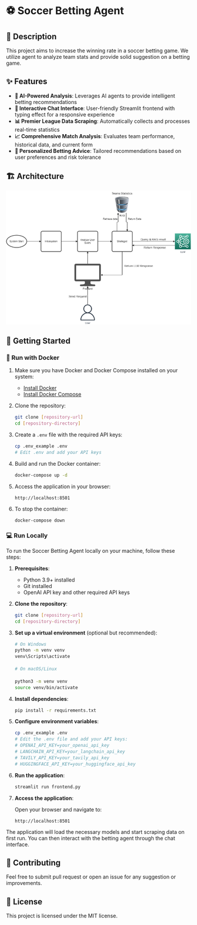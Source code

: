 # ⚽ Soccer Betting Agent

## 📝 Description

This project aims to increase the winning rate in a soccer betting game. We utilize agent to analyze team stats and provide solid suggestion on a betting game.

## ✨ Features

- **🤖 AI-Powered Analysis**: Leverages AI agents to provide intelligent betting recommendations
- **💬 Interactive Chat Interface**: User-friendly Streamlit frontend with typing effect for a responsive experience
- **📊 Premier League Data Scraping**: Automatically collects and processes real-time statistics
- **📈 Comprehensive Match Analysis**: Evaluates team performance, historical data, and current form
- **🎯 Personalized Betting Advice**: Tailored recommendations based on user preferences and risk tolerance

## 🏗️ Architecture

![Architecture of System](Doc/Europe%20Football%20workflow-v2.drawio.png)

## 🚀 Getting Started

### 🐳 Run with Docker

1. Make sure you have Docker and Docker Compose installed on your system:
   - [Install Docker](https://docs.docker.com/get-docker/)
   - [Install Docker Compose](https://docs.docker.com/compose/install/)

2. Clone the repository:

   ```bash
   git clone [repository-url]
   cd [repository-directory]
   ```

3. Create a `.env` file with the required API keys:

   ```bash
   cp .env_example .env
   # Edit .env and add your API keys
   ```

4. Build and run the Docker container:

   ```bash
   docker-compose up -d
   ```

5. Access the application in your browser:

   ```
   http://localhost:8501
   ```

6. To stop the container:

   ```bash
   docker-compose down
   ```

### 💻 Run Locally

To run the Soccer Betting Agent locally on your machine, follow these steps:

1. **Prerequisites**:
   - Python 3.9+ installed
   - Git installed
   - OpenAI API key and other required API keys

2. **Clone the repository**:

   ```bash
   git clone [repository-url]
   cd [repository-directory]
   ```

3. **Set up a virtual environment** (optional but recommended):

   ```bash
   # On Windows
   python -m venv venv
   venv\Scripts\activate

   # On macOS/Linux

   python3 -m venv venv
   source venv/bin/activate
   ```

4. **Install dependencies**:

   ```bash
   pip install -r requirements.txt
   ```

5. **Configure environment variables**:

   ```bash
   cp .env_example .env
   # Edit the .env file and add your API keys:
   # OPENAI_API_KEY=your_openai_api_key
   # LANGCHAIN_API_KEY=your_langchain_api_key
   # TAVILY_API_KEY=your_tavily_api_key
   # HUGGINGFACE_API_KEY=your_huggingface_api_key
   ```

6. **Run the application**:

   ```bash
   streamlit run frontend.py
   ```

7. **Access the application**:

   Open your browser and navigate to:

   ```
   http://localhost:8501
   ```

The application will load the necessary models and start scraping data on first run. You can then interact with the betting agent through the chat interface.

## 🤝 Contributing

Feel free to submit pull request or open an issue for any suggestion or improvements.

## 📄 License

This project is licensed under the MIT license.
